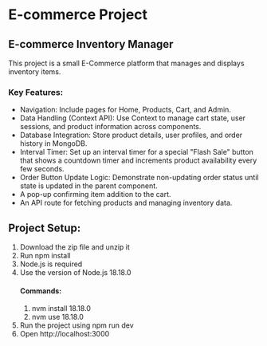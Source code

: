 # E-commerce Project
## E-commerce Inventory Manager

This project is a small E-Commerce platform that manages and displays inventory items.

### Key Features:
* Navigation: Include pages for Home, Products, Cart, and Admin.
* Data Handling (Context API): Use Context to manage cart state, user sessions, and product information across components.
* Database Integration: Store product details, user profiles, and order history in MongoDB.
* Interval Timer: Set up an interval timer for a special "Flash Sale" button that shows a countdown timer and increments product availability every few seconds.
* Order Button Update Logic: Demonstrate non-updating order status until state is updated in the parent component.
* A pop-up confirming item addition to the cart.
* An API route for fetching products and managing inventory data.

## Project Setup:
1. Download the zip file and unzip it
2. Run npm install
3. Node.js is required
4. Use the version of Node.js 18.18.0
   #### Commands:
   1. nvm install 18.18.0
   2. nvm use 18.18.0
5. Run the project using npm run dev
6. Open http://localhost:3000
